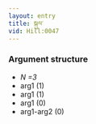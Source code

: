 ```yaml
---
layout: entry
title: སྐུལ་
vid: Hill:0047
---
```

### Argument structure
* _N =3_
* arg1 (1)
* arg1 (1)
* arg1 (0)
* arg1-arg2 (0)

